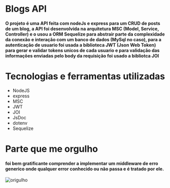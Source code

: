 # Blogs API
#### O projeto é uma API feita com nodeJs e express para um CRUD de posts de um blog, a API foi desenvolvida na arquitetura MSC (Model, Service, Controller) e o usou a ORM Sequelize para abstrair parte da complexidade da conexão e interação com um banco de dados (MySql no caso), para a autenticação de usuario foi usada a biblioteca JWT (Json Web Token) para gerar e validar tokens unicos de cada usuario e para validação das informações enviadas pelo body da requisição foi usado a bibliotca JOI

# Tecnologias e ferramentas utilizadas
* NodeJS
* express
* MSC
* JWT
* JOI
* JsDoc
* dotenv
* Sequelize

# Parte que me orgulho
#### foi bem gratificante comprender a implementar um middleware de erro generico onde qualquer error conhecido ou não passa e é tratado por ele.
![origulho](https://user-images.githubusercontent.com/82068742/186541630-417a341a-b89f-417a-9b14-56436f55c280.png)
